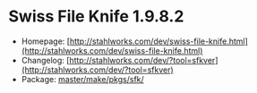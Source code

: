 # Swiss File Knife 1.9.8.2
 - Homepage: [http://stahlworks.com/dev/swiss-file-knife.html](http://stahlworks.com/dev/swiss-file-knife.html)
 - Changelog: [http://stahlworks.com/dev/?tool=sfkver](http://stahlworks.com/dev/?tool=sfkver)
 - Package: [master/make/pkgs/sfk/](https://github.com/Freetz-NG/freetz-ng/tree/master/make/pkgs/sfk/)

